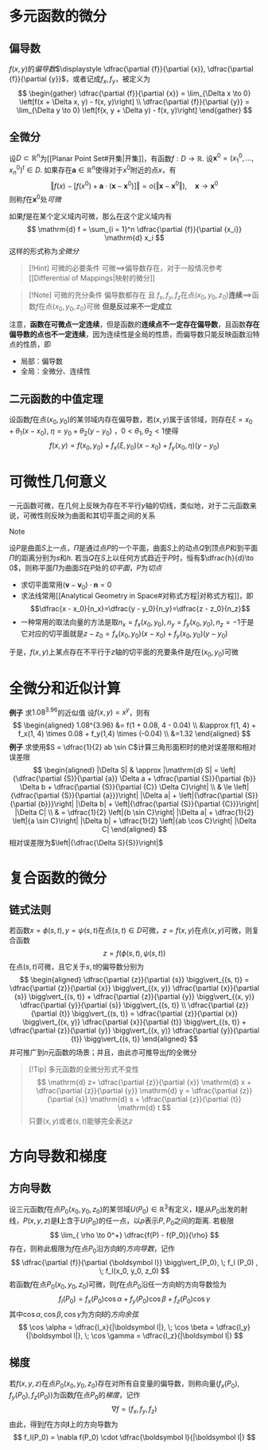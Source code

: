 # 多元函数的微分
## 偏导数
$f(x, y)$的*偏导数*$\displaystyle \dfrac{\partial {f}}{\partial {x}}, \dfrac{\partial {f}}{\partial {y}}$，或者记成$f_x, f_y$，被定义为
$$
\begin{gather}
\dfrac{\partial {f}}{\partial {x}} = \lim_{\Delta x \to 0} \left[f(x + \Delta x, y) - f(x, y)\right] \\
\dfrac{\partial {f}}{\partial {y}} = \lim_{\Delta y \to 0} \left[f(x, y + \Delta y) - f(x, y)\right]
\end{gather}
$$
## 全微分
设$D\subset \mathbb{R}^n$为[[Planar Point Set#开集|开集]]，有函数$f:D\to \mathbb{R}$. 设$\boldsymbol x^0=(x_1^0,\ldots, x_n^0)^t\in D$. 如果存在$\boldsymbol a \in \mathbb{R}^n$使得对于$x^0$附近的点$x$，有
$$
\Vert f(x) - \left[ f(x^0) +\boldsymbol a \cdot (\boldsymbol x - \boldsymbol x^0)\right]\Vert = o(\Vert \boldsymbol x - \boldsymbol x^0\Vert), \quad \boldsymbol x \to \boldsymbol x^0
$$
则称$f$在$\boldsymbol x^0$处*可微*

如果$f$是在某个定义域内可微，那么在这个定义域内有
$$
\mathrm{d} f = \sum_{i = 1}^n \dfrac{\partial {f}}{\partial {x_i}} \mathrm{d} x_i
$$
这样的形式称为*全微分*
> [!Hint] 可微的必要条件
> 可微$\implies$偏导数存在，对于一般情况参考[[Differential of Mappings|映射的微分]]

> [!Note] 可微的充分条件
>  偏导数都存在 且 $f_x, f_y, f_z$在点$(x_0, y_0, z_0)$**连续**$\implies$函数$f$在点$(x_0,y_0,z_0)$可微
>**但是反过来不一定成立**

注意，**函数在可微点一定连续**，但是函数的**连续点不一定存在偏导数**，且函数**存在偏导数的点也不一定连续**，因为连续性是全局的性质，而偏导数只能反映函数沿特点的性质，即
- 局部：偏导数
- 全局：全微分、连续性

## 二元函数的中值定理

设函数$f$在点$(x_0, y_0)$的某邻域内存在偏导数，若$(x, y)$属于该邻域，则存在$\xi = x_0 + \theta_1 (x - x_0)$, $\eta = y_0 + \theta_2 (y - y_0)$ ，$0 < \theta_1, \theta_2 < 1$使得
$$
f(x, y) = f(x_0 , y_0) + f_x(\xi, y_0) (x - x_0) + f_y(x_0, \eta)(y - y_0)
$$

# 可微性几何意义
一元函数可微，在几何上反映为存在不平行$y$轴的切线，类似地，对于二元函数来说，可微性则反映为曲面和其切平面之间的关系
> [!Note]
> 设$P$是曲面$S$上一点，$\Pi$是通过点$P$的一个平面，曲面$S$上的动点$Q$到顶点$P$和到平面$\Pi$的距离分别为$s$和$h$. 若当$Q$在$S$上以任何方式趋近于$P$时，恒有$\dfrac{h}{d}\to 0$，则称平面$\Pi$为曲面$S$在$P$处的*切平面*，$P$为*切点*
> - 求切平面常用$(\boldsymbol v - \boldsymbol v_0)\cdot \boldsymbol n = 0$
> - 求法线常用[[Analytical Geometry in Space#对称式方程|对称式方程]]，即$$\dfrac{x - x_0}{n_x}=\dfrac{y - y_0}{n_y}=\dfrac{z - z_0}{n_z}$$
> - 一种常用的取法向量的方法是取$n_x= f_x(x_0,y_0),n_y=f_y(x_0,y_0),n_z = -1$于是它对应的切平面就是$z - z_0 = f_x(x_0,y_0)(x-x_0) + f_y(x_0,y_0)(y - y_0)$

于是，$f(x, y)$上某点存在不平行于$z$轴的切平面的充要条件是$f$在$(x_0, y_0)$可微

# 全微分和近似计算
**例子** 求$1.08^{3.96}$的近似值
设$f(x, y) = x^y$，则有
$$
\begin{aligned}
1.08^{3.96} &= f(1 + 0.08, 4 - 0.04) \\
&\approx f(1, 4) + f_x(1, 4) \times 0.08 + f_y(1,4) \times (-0.04) \\
&=1.32
\end{aligned}
$$
**例子** 求使用$S = \dfrac{1}{2} ab \sin C$计算三角形面积时的绝对误差限和相对误差限
$$
\begin{aligned}
|\Delta S|  & \approx |\mathrm{d} S| = \left|{\dfrac{\partial {S}}{\partial {a}} \Delta a + \dfrac{\partial {S}}{\partial {b}} \Delta b + \dfrac{\partial {S}}{\partial {C}} \Delta C}\right| \\
 & \le \left|{\dfrac{\partial {S}}{\partial {a}}}\right| |\Delta a| + \left|{\dfrac{\partial {S}}{\partial {b}}}\right| |\Delta b| + \left|{\dfrac{\partial {S}}{\partial {C}}}\right| |\Delta C| \\
 & = \dfrac{1}{2} \left|{b \sin C}\right| |\Delta a| + \dfrac{1}{2} \left|{a \sin C}\right| |\Delta b| + \dfrac{1}{2} \left|{ab \cos C}\right| |\Delta C|
\end{aligned}
$$
相对误差限为$\left|{\dfrac{\Delta S}{S}}\right|$
# 复合函数的微分
## 链式法则
若函数$x = \phi (s,t), y = \psi (s,t)$在点$(s, t) \in D$可微，$z = f(x, y)$在点$(x, y)$可微，则复合函数
$$
z = f(\phi(s, t), \psi(s, t))
$$
在点$(s, t)$可微，且它关于$s, t$的偏导数分别为
$$
\begin{aligned}
\dfrac{\partial {z}}{\partial {s}} \bigg\vert_{(s, t)} = \dfrac{\partial {z}}{\partial {x}} \bigg\vert_{(x, y)} \dfrac{\partial {x}}{\partial {s}} \bigg\vert_{(s, t)} + \dfrac{\partial {z}}{\partial {y}} \bigg\vert_{(x, y)} \dfrac{\partial {y}}{\partial {s}} \bigg\vert_{(s, t)}  \\
\dfrac{\partial {z}}{\partial {t}} \bigg\vert_{(s, t)} = \dfrac{\partial {z}}{\partial {x}} \bigg\vert_{(x, y)} \dfrac{\partial {x}}{\partial {t}} \bigg\vert_{(s, t)} + \dfrac{\partial {z}}{\partial {y}} \bigg\vert_{(x, y)} \dfrac{\partial {y}}{\partial {t}} \bigg\vert_{(s, t)} 
\end{aligned}
$$
并可推广到$n$元函数的场景；并且，由此亦可推导出$f$的全微分
> [!Tip] 多元函数的全微分形式不变性
> $$
> \mathrm{d} z= \dfrac{\partial {z}}{\partial {x}} \mathrm{d} x + \dfrac{\partial {z}}{\partial {y}} \mathrm{d} y = \dfrac{\partial {z}}{\partial {s}} \mathrm{d} s + \dfrac{\partial {z}}{\partial {t}} \mathrm{d} t
> $$
> 只要$(x, y)$或者$(s, t)$能够完全表达$z$

# 方向导数和梯度
## 方向导数
设三元函数$f$在点$P_0(x_0, y_0, z_0)$的某邻域$U(P_0) \in \mathbb R^3$有定义，$\boldsymbol l$是从$P_0$出发的射线，$P(x, y, z)$是$\boldsymbol l$上含于$U(P_0)$的任一点，以$\rho$表示$P,P_0$之间的距离. 若极限
$$
\lim_{ \rho \to 0^+} \dfrac{f(P) - f(P_0)}{\rho}   
$$
存在，则称此极限为$f$在点$P_0$沿方向$\boldsymbol l$的*方向导数*，记作
$$
\dfrac{\partial {f}}{\partial {\boldsymbol l}} \bigg\vert_{P_0}, \; f_l (P_0) , \; f_l(x_0, y_0, z_0)
$$
若函数$f$在点$P_0(x_0, y_0, z_0)$可微，则$f$在点$P_0$沿任一方向$\boldsymbol l$的方向导数恰为
$$
f_l(P_0) = f_x(P_0) \cos \alpha + f_y(P_0) \cos \beta + f_z(P_0) \cos \gamma
$$
其中$\cos \alpha, \cos \beta, \cos \gamma$为方向$\boldsymbol l$的*方向余弦*
$$
\cos \alpha = \dfrac{l_x}{|\boldsymbol l|}, \; \cos \beta = \dfrac{l_y}{|\boldsymbol l|}, \; \cos \gamma = \dfrac{l_z}{|\boldsymbol l|}
$$
## 梯度
若$f(x, y, z)$在点$P_0(x_0, y_0, z_0)$存在对所有自变量的偏导数，则称向量$(f_x(P_0), f_y(P_0), f_z(P_0))$为函数$f$在点$P_0$的*梯度*，记作
$$
\nabla f = (f_x, f_y, f_z)
$$
由此，得到$f$在方向$\boldsymbol l$上的方向导数为
$$
f_l(P_0)  = \nabla f(P_0) \cdot \dfrac{\boldsymbol l}{|\boldsymbol l|}
$$

